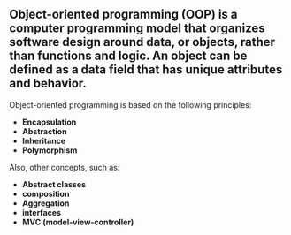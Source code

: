 ## Object-oriented programming (OOP) is a computer programming model that organizes software design around data, or objects, rather than functions and logic. An object can be defined as a data field that has unique attributes and behavior.

Object-oriented programming is based on the following principles:

- **Encapsulation**
- **Abstraction**
- **Inheritance**
- **Polymorphism**

Also, other concepts, such as:
- **Abstract classes**
- **composition**
- **Aggregation**
- **interfaces**
- **MVC (model-view-controller)**
